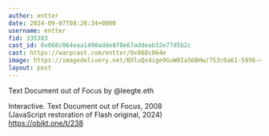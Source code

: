```yaml
---
author: entter
date: 2024-09-07T08:28:34+0000
username: entter
fid: 335383
cast_id: 0x068c064eaa1498adde8f0e67addeab32e77d5b2c
cast: https://warpcast.com/entter/0x068c064e
image: https://imagedelivery.net/BXluQx4ige9GuW0Ia56BHw/753c0a61-5956-41a5-4b68-09a8f6f3b800/original
layout: post
---
```

Text Document out of Focus by @leegte.eth   
  
Interactive. Text Document out of Focus, 2008  
(JavaScript restoration of Flash original, 2024)  
https://objkt.one/t/238  

<img src='https://imagedelivery.net/BXluQx4ige9GuW0Ia56BHw/753c0a61-5956-41a5-4b68-09a8f6f3b800/original' alt='' referrerpolicy='no-referrer'/>